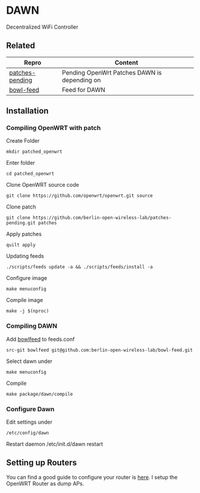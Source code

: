 # DAWN
Decentralized WiFi Controller

## Related

|Repro             |Content                   |
|------------------|--------------------------|
|[patches-pending](https://github.com/berlin-open-wireless-lab/patches-pending)|Pending OpenWrt Patches DAWN is depending on|
|[bowl-feed](https://github.com/berlin-open-wireless-lab/bowl-feed)|Feed for DAWN|

## Installation

### Compiling OpenWRT with patch

Create Folder

    mkdir patched_openwrt

Enter folder

    cd patched_openwrt

Clone OpenWRT source code

    git clone https://github.com/openwrt/openwrt.git source
   
Clone patch

    git clone https://github.com/berlin-open-wireless-lab/patches-pending.git patches
    
Apply patches

    quilt apply
    
Updating feeds

    ./scripts/feeds update -a && ./scripts/feeds/install -a

Configure image

    make menuconfig

Compile image

    make -j $(nproc)

### Compiling DAWN

Add [bowlfeed](https://github.com/berlin-open-wireless-lab/bowl-feed.git) to feeds.conf  
    
    src-git bowlfeed git@github.com:berlin-open-wireless-lab/bowl-feed.git
    
Select dawn under

    make menuconfig
    
Compile

    make package/dawn/compile
    
### Configure Dawn

Edit settings under

    /etc/config/dawn
    
Restart daemon
    /etc/init.d/dawn restart

## Setting up Routers

You can find a good guide to configure your router is [here](https://gist.github.com/braian87b/bba9da3a7ac23c35b7f1eecafecdd47d).
I setup the OpenWRT Router as dump APs.
